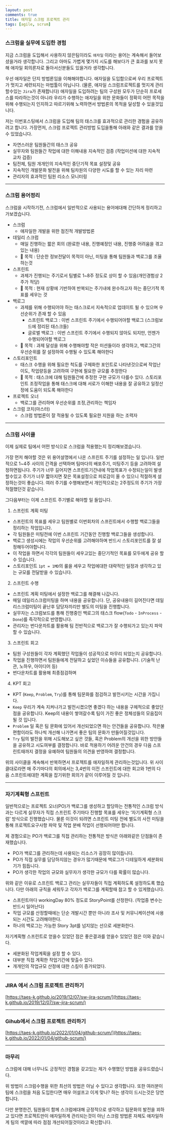 ```yaml
---
layout: post
comments: true
title: 애자일 스크럼 프로젝트 관리
tags: [agile, scrum]
---
```


### 스크럼을 실무에 도입한 경험

지금 스크럼을 도입해서 사용하지 않은팀이라도  `애자일` 이라는 용어는 계속해서 들어보셨을거라 생각합니다. 그리고 아마도 가볍게 몇가지 시도를 해보다가 큰 효과를 보지 못해 애자일 회의론자로 돌아서신분들도 있을거라 생각합니다. 

우선 애자일은 단지 방법론임을 이해해야합니다. 애자일을 도입함으로써 우리 프로젝트가 멋지고 세련되지는 마법툴이 아닙니다. (물론, 애자일 스크럼프로젝트를 멋지게 관리할수있는 `Jira`가 존재합니다) 애자일을 도입하려는 팀의 구성원 모두가 단순히 프로세스를 따라하는것이 아니라 우리가 수행하는 애자일을 위한 문화들이 정확히 어떤 목적을 위해 수행되는지 인지하고 따르기위해 노력하면서 방법론의 목적을 달성할 수 있을것입니다. 

저는 이번포스팅에서 스크럼을 도입해 팀의 태스크를 효과적으로 관리한 경험을 공유하려고 합니다. 가장먼저, 스크럼 프로젝트 관리방법 도입을통해 아래와 같은 결과를 얻을 수 있었습니다.

- 자연스러운 팀원들간의 태스크 공유
- 실무자와 팀원들간 작업에 대한 이해내용 지속적인  검증 (작업미션에 대한 지속적 교차 검증)
- 팀전체, 팀원 개개인의 지속적인 중단기적 목표 설정및 공유
- 지속적인 개발문화 발전을 위해 팀차원의 다양한 시도를 할 수 있는 자리 마련
- 관리자의 효과적인 팀원 리소스 모니터링

---

### 스크럼 용어정리

스크럼을 시작하기전, 스크럼에서 일반적으로 사용되는 용어에대해 간단하게 정리하고 가보겠습니다.

- 스크럼
    - 애자일한 개발을 위한 점진적 개발방법론
- 데일리 스크럼
    - 매일 진행하는 짧은 회의 (완료한 내용, 진행예정인 내용, 진행중 어려움을 겪고있는 내용)
    - 🌟 목적 : 단순한 정보전달이 목적이 아닌, 미팅을 통해 팀원들과 백로그를 조율하는것
- 스프린트
    - 과제가 진행되는 주기로서 팀별로 1~8주 정도로 상이 할 수 있음(개인경험상 2주가 적당)
    - 🌟 목적 : 현재 상황에 기반하여 반복되는 주기내에 완수하고자 하는 중단기적 목표를 세우는 것
- 백로그
    - 과제를 위해 수행되어야 하는 태스크로서 지속적으로 업데이트 될 수 있으며 우선순위가 존재 할 수 있음
        - 스프린트 백로그 : 이번 스프린트 주기에서 수행되어야할 백로그 (스크럼보드에 정리된 태스크들)
        - 글로벌 백로그 : 이번 스프린트 주기에서 수행되지 않아도 되지만, 언젠가 수행되어야할 백로그
    - 🌟 목적 : 과제 달성을 위해 수행해야할 작은 미션들이라 생각하고, 백로그간의 우선순위를 잘 설정하여 수행될 수 있도록 해야한다
- 스토리포인트
    - 태스크 수행을 위해 필요한 척도를 구체화한 포인트로 나타낸것으로써 작업난이도, 작업량등을 고려하여 구현에 필요한 규모를 추정한다
    - 🌟 목적 : 태스크에 대해 팀원들간에 추정한 구현 규모가 다를수 있다. 스토리포인트 조정작업을 통해 태스크에 대해 서로가 이해한 내용을 잘 공유하고 일정산정에 도움이 되도록 해야한다
- 프로젝트 오너
    - 백로그를 관리하며 우선순위를 조정,관리하는 책임자
- 스크럼 코치(마스터)
    - 스크럼 방법론이 잘 적용될 수 있도록 필요한 지원을 하는 조력자

---

### 스크럼 사이클

이제 실제로 팀에서 어떤 방식으로 스크럼을 적용했는지 정리해보겠습니다. 

가장 먼저 해야할 것은 위 용어설명에서 나온 스프린트 주기를 설정하는 일 입니다. 일반적으로 1~4주 사이의 간격을 선택하며 팀마다의 배포주기, 미팅주기 등을 고려하여 설정하면됩니다. 
주기가 너무 길어지면 스프린트기간내에 작업목표가 수정되는일이 발생할수있고 주기가 너무 짧아지면 잦은 목표설정으로 피로감이 올 수 있으니 적절하게 설정하는것이 좋습니다. 여러 주기를 수행해보면서 개인적으로는 2주정도의 주기가 가장 적절했던것 같습니다.

그다음부터는 이제 스프린트 주기별로 해야할 일 들입니다.

1. 스프린트 계획 미팅
- 스프린트의 목표를 세우고 팀원별로 이번회차의 스프린트에서 수행할 백로그들을 정리하는 작업입니다. 
- 각 팀원들은 미팅전에 이번 스프린트 기간동안 진행할 백로그들을 생성합니다.
- 백로그 생성시에는 작업의 우선순위를 고려해야하며 반드시 스토리포인트를 잘 설정해두어야합니다.
- 이 작업을 하면서 각각의 팀원들이 세우고있는 중단기적인 목표를 모두에게 공유 할 수 있습니다. 
- 스토리포인트 `1pt = 1MD`의 룰을 세우고 작업에대한 대략적인 일정과 생각하고 있는 규모를 전달받을 수 있습니다.

2. 스프린트 수행
- 스프린트 계획 미팅에서 설정한 백로그를 해결해 나갑니다.
- 매일 데일리스크럼미팅을 하며 내용을 공유합니다. 단, 공유내용이 길어진다면 데일리스크럼미팅이 끝난후  담당자끼리만 별도의 미팅을 진행합니다.
- 실무자는 스크럼보드를 통해 진행중인 백로그의 태스크 flow(`Todo` - `InProcess` - `Done`)를 즉각적으로 반영합니다.
- 관리자는 번다운차트를 활용해 팀 전반적으로 백로그가 잘 수행되가고 있는지 파악 할 수 있습니다.

3. 스프린트 회고
- 팀원 구성원들이 각자 계획했던 작업들이 성공적으로 마무리 되었는지 공유합니다.
- 작업을 진행하면서 팀원들에게 전달하고 싶었던 이슈들을 공유합니다. (기술적 난관, 노하우, 아이디어 등)
- 번다운차트를 활용해 최종점검하며 

4. KPT 회고
- KPT (`Keep`, `Problem`, `Try`)를 통해 팀문화를 점검하고 발전시키는 시간을 가집니다.
- `Keep` 우리가 계속 지켜나가고 발전시켰으면 좋겠다 하는 내용을 구체적으로 좋았던점을 공유합니다. Keep의 내용이 쌓여갈수록 팀이 가진 좋은 정체성들의 모음집이 될 것 입니다. 
- `Problem` 일 혹은 팀 문화에 있어서 개선되었으면 하는 안건들을 공유합니다. 작은불편함이라도 하나씩 개선해 나가면서 좋은 팀의 문화가 만들어질것입니다.
- `Try` 팀의 발전을 위해 시도해보고 싶은 것들, 혹은 Problem의 개선을 위한 방안들을 공유하고 시도여부를 결정합니다. 바로 적용하기 어려운 안건의 경우 다음 스프린트때까지 결정을 유예하여 팀원들의 의견을 반영하여 결정합니다.

위의 사이클을 계속해서 반복하면서 프로젝트를 애자일하게 관리하는것입니다. 위 사이클대로라면 매 주기마다의 회의에서는 3,4번의 이전 스프린트에 대한 회고와 1번의 다음 스프린트에대한 계획을 잡기위한 회의가 같이 이루어질 것 입니다.

---

### 자기계획형 스프린트

일반적으로는 프로젝트 오너(PO)가 백로그를 생성하고 할당하는 전통적인 스크럼 방식과는 다르게 실무자가 직접 스프린트 주기마다 진행할 목표를 세우는 ‘자기계획형 스크럼’ 방식으로 진행했습니다. 
물론 이것이 되려면 스프린트 미팅 전에 별도의 사전 미팅을 통해 프로젝트요구사항 파악 및 작업 분배 작업이 선행되어야만 합니다.

제 경험으로는 PO가 백로그를 직접 관리하는 전통적은 방식은 아래와같은 단점들이 존재했습니다.

- PO가 백로그를 관리하는데 사용되는 리소스가 굉장히 많이듭니다.
- PO가 직접 실무를 담당하지않는 경우가 많기때문에 백로그가 디테일하게 세분화되기가 힘듭니다.
- PO가 생각한 작업의 규모와 실무자가 생각한 규모가 다를 확률이 많습니다.

위와 같은 이유로 스프린트 백로그 관리는 실무자들이 직접 계획하도록 설정하도록 했습니다. 다만 아래의 규칙을 세워두고 각자가 백로그를 계획할때 참고 할 수 있게했습니다.

- 스프린트마다 workingDay 80% 정도로 StoryPoint를 산정한다. (작업중 변수는 반드시 일어난다)
- 작업 규모를 산정할때에는 단순 개발시간 뿐만 아니라 조사 및 커뮤니케이션에 사용되는 시간도 고려해야한다.
- 하나의 백로그는 가능한 Story 3pt를 넘지않는 선으로 세분화한다.

 

자기계획형 스프린트로 얻을수 있었던 점은 좋은결과를 얻을수 있었던 점은 이와 같습니다.

- 세분화된 작업계획을 설정 할 수 있다.
- 대부분 직접 계획한 작업기간에 맞출수 있다.
- 개개인의 작업규모 산정에 대한 스킬이 증가되었다.

---

### JIRA 에서 스크럼 프로젝트 관리하기

[https://taes-k.github.io/2019/12/07/sw-jira-scrum/](https://taes-k.github.io/2019/12/07/sw-jira-scrum/)

---

### Gihub에서 스크럼 프로젝트 관리하기

[https://taes-k.github.io/2022/01/04/github-scrum/](https://taes-k.github.io/2022/01/04/github-scrum/)

---

### 마무리

스크럼에 대해 너무나도 긍정적인 경험을 갖고있는 제가 수행했던 방법을 공유드렸습니다. 

위 방법이 스크럼수행을 위한 최선의 방법은 아닐 수 있다고 생각합니다. 또한 여러분이 팀에 스크럼을 처음 도입한다면 매우 어설프고 이게 맞나? 하는 생각이 드시는것은 당연합니다. 

다만 분명한건, 팀원들이 함께 스크럼에대해 긍정적으로 생각하고 팀문화의 발전을 꾀하고 있다면 프로젝트만이 애자일하게 관리되는것이 아닌 스크럼 방법론 자체도 애자일하게 팀의 색깔에 따라 점점 개선되어질것이라고 확신합니다.
